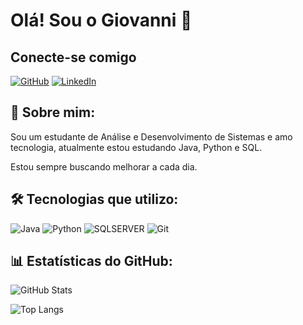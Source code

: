 # Olá! Sou o Giovanni 👋

## Conecte-se comigo 
[![GitHub](https://img.shields.io/badge/GitHub-100000?style=for-the-badge&logo=github&logoColor=white)](https://github.com/kouxz)
[![LinkedIn](https://img.shields.io/badge/LinkedIn-0077B5?style=for-the-badge&logo=linkedin&logoColor=white)](https://www.linkedin.com/in/giovanni-pereira-valente-8a15a72b7/)

## 🌟 Sobre mim:  
Sou um estudante de Análise e Desenvolvimento de Sistemas e amo tecnologia, atualmente estou estudando Java, Python e SQL. 

Estou sempre buscando melhorar a cada dia. 


## 🛠️ Tecnologias que utilizo:
 
![Java](https://img.shields.io/badge/java-%23ED8B00.svg?style=for-the-badge&logo=openjdk&logoColor=white)
![Python](https://img.shields.io/badge/python-3670A0?style=for-the-badge&logo=python&logoColor=ffdd54)
![SQLSERVER](https://img.shields.io/badge/SQL_SERVER-E44?style=for-the-badge&logo=sqlserver&logoColor=white)
![Git](https://img.shields.io/badge/GIT-E44C30?style=for-the-badge&logo=git&logoColor=white)



## 📊 Estatísticas do GitHub:

![GitHub Stats](https://github-readme-stats.vercel.app/api?username=kouxz&theme=transparent&bg_color=000&border_color=30A3DC&show_icons=true&icon_color=30A3DC&title_color=E94D5F&text_color=FFF)

 
![Top Langs](https://github-readme-stats-git-masterrstaa-rickstaa.vercel.app/api/top-langs/?username=kouxz&bg_color=000&border_color=30A3DC&title_color=E94D5F&text_color=FFF)

